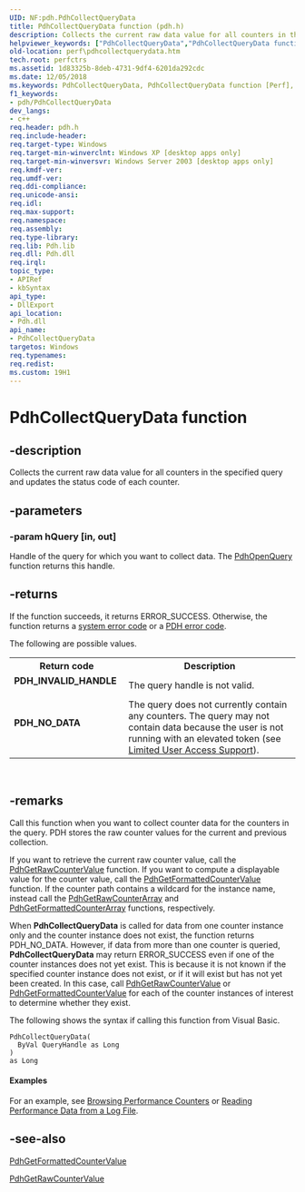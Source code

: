 ```yaml
---
UID: NF:pdh.PdhCollectQueryData
title: PdhCollectQueryData function (pdh.h)
description: Collects the current raw data value for all counters in the specified query and updates the status code of each counter.helpviewer_keywords: ["PdhCollectQueryData","PdhCollectQueryData function [Perf]","_win32_pdhcollectquerydata","base.pdhcollectquerydata","pdh/PdhCollectQueryData","perf.pdhcollectquerydata"]
old-location: perf\pdhcollectquerydata.htm
tech.root: perfctrs
ms.assetid: 1d83325b-8deb-4731-9df4-6201da292cdc
ms.date: 12/05/2018
ms.keywords: PdhCollectQueryData, PdhCollectQueryData function [Perf], _win32_pdhcollectquerydata, base.pdhcollectquerydata, pdh/PdhCollectQueryData, perf.pdhcollectquerydata
f1_keywords:
- pdh/PdhCollectQueryData
dev_langs:
- c++
req.header: pdh.h
req.include-header: 
req.target-type: Windows
req.target-min-winverclnt: Windows XP [desktop apps only]
req.target-min-winversvr: Windows Server 2003 [desktop apps only]
req.kmdf-ver: 
req.umdf-ver: 
req.ddi-compliance: 
req.unicode-ansi: 
req.idl: 
req.max-support: 
req.namespace: 
req.assembly: 
req.type-library: 
req.lib: Pdh.lib
req.dll: Pdh.dll
req.irql: 
topic_type:
- APIRef
- kbSyntax
api_type:
- DllExport
api_location:
- Pdh.dll
api_name:
- PdhCollectQueryData
targetos: Windows
req.typenames: 
req.redist: 
ms.custom: 19H1
---
```


# PdhCollectQueryData function


## -description


Collects the current raw data value for all counters in the specified query and updates the status code of each counter.
		


## -parameters




### -param hQuery [in, out]

Handle of the query for which you want to collect data. The <a href="https://docs.microsoft.com/windows/desktop/api/pdh/nf-pdh-pdhopenquerya">PdhOpenQuery</a> function returns this handle.


## -returns



If the function succeeds, it returns ERROR_SUCCESS. Otherwise, the function returns a 
<a href="https://docs.microsoft.com/windows/desktop/Debug/system-error-codes">system error code</a> or a 
<a href="https://docs.microsoft.com/windows/desktop/PerfCtrs/pdh-error-codes">PDH error code</a>.
						
					


The following are possible values.



<table>
<tr>
<th>Return code</th>
<th>Description</th>
</tr>
<tr>
<td width="40%">
<dl>
<dt><b>PDH_INVALID_HANDLE</b></dt>
</dl>
</td>
<td width="60%">
The query handle is not valid.

</td>
</tr>
<tr>
<td width="40%">
<dl>
<dt><b>PDH_NO_DATA</b></dt>
</dl>
</td>
<td width="60%">
The query does not currently contain any counters. The query may not contain data because the user is not running with an elevated token (see <a href="https://docs.microsoft.com/windows/desktop/PerfCtrs/limited-user-access-support">Limited User Access Support</a>).

</td>
</tr>
</table>
 




## -remarks



Call this function when you want to collect counter data for the counters in the query. PDH stores the raw counter values for the current and previous collection. 

If you want to retrieve the current raw counter value, call the <a href="https://docs.microsoft.com/windows/desktop/api/pdh/nf-pdh-pdhgetrawcountervalue">PdhGetRawCounterValue</a> function. If you want to compute a displayable value for the counter value, call the <a href="https://docs.microsoft.com/windows/desktop/api/pdh/nf-pdh-pdhgetformattedcountervalue">PdhGetFormattedCounterValue</a> function. If the counter path contains a wildcard for the instance name, instead call the <a href="https://docs.microsoft.com/windows/desktop/api/pdh/nf-pdh-pdhgetrawcounterarraya">PdhGetRawCounterArray</a> and <a href="https://docs.microsoft.com/windows/desktop/api/pdh/nf-pdh-pdhgetformattedcounterarraya">PdhGetFormattedCounterArray</a> functions, respectively.

When 
<b>PdhCollectQueryData</b> is called for data from one counter instance only and the counter instance does not exist, the function returns PDH_NO_DATA. However, if data from more than one counter is queried, 
<b>PdhCollectQueryData</b> may return ERROR_SUCCESS even if one of the counter instances does not yet exist. This is because it is not known if the specified counter instance does not exist, or if it will exist but has not yet been created. In this case, call 
<a href="https://docs.microsoft.com/windows/desktop/api/pdh/nf-pdh-pdhgetrawcountervalue">PdhGetRawCounterValue</a> or 
<a href="https://docs.microsoft.com/windows/desktop/api/pdh/nf-pdh-pdhgetformattedcountervalue">PdhGetFormattedCounterValue</a> for each of the counter instances of interest to determine whether they exist.

The following shows the syntax if calling this function from Visual Basic.

<pre class="syntax" xml:space="preserve"><code>PdhCollectQueryData(
  ByVal QueryHandle as Long  
)
as Long</code></pre>



#### Examples

For an example, see 
<a href="https://docs.microsoft.com/windows/desktop/PerfCtrs/browsing-performance-counters">Browsing Performance Counters</a> or 
<a href="https://docs.microsoft.com/windows/desktop/PerfCtrs/reading-performance-data-from-a-log-file">Reading Performance Data from a Log File</a>.

<div class="code"></div>



## -see-also




<a href="https://docs.microsoft.com/windows/desktop/api/pdh/nf-pdh-pdhgetformattedcountervalue">PdhGetFormattedCounterValue</a>



<a href="https://docs.microsoft.com/windows/desktop/api/pdh/nf-pdh-pdhgetrawcountervalue">PdhGetRawCounterValue</a>
 

 

